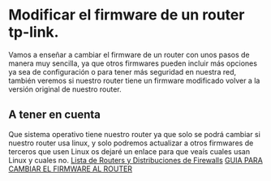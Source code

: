 # Modificar el firmware de un router tp-link.
Vamos a enseñar a cambiar el firmware de un router con unos pasos de manera muy sencilla, ya que otros firmwares pueden incluir más opciones ya sea de configuración o para tener más seguridad en nuestra red, también veremos si nuestro router tiene un firmware modificado volver a la versión original de nuestro router.
## A tener en cuenta
Que sistema operativo tiene nuestro router ya que solo se podrá cambiar si nuestro router usa linux, y solo podremos actualizar a otros firmwares de terceros que usen Linux os dejaré un enlace para que veaís cuales usan Linux y cuales no.
[Lista de Routers y Distribuciones de Firewalls](https://en.wikipedia.org/wiki/List_of_router_and_firewall_distributions)
[GUIA PARA CAMBIAR EL FIRMWARE AL ROUTER]()

